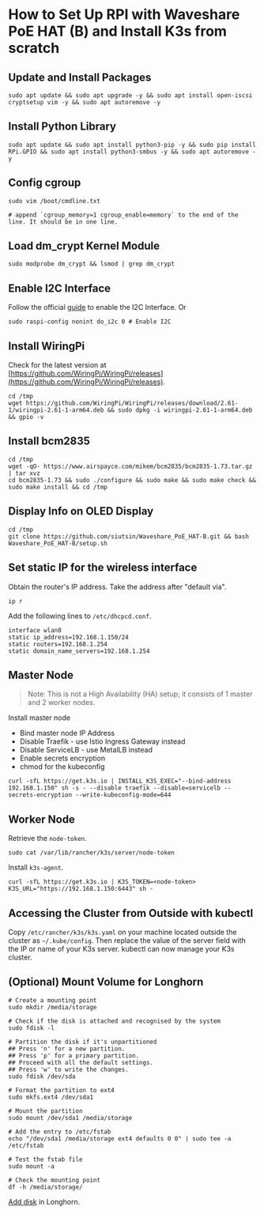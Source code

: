 # How to Set Up RPI with Waveshare PoE HAT (B) and Install K3s from scratch

## Update and Install Packages

```
sudo apt update && sudo apt upgrade -y && sudo apt install open-iscsi cryptsetup vim -y && sudo apt autoremove -y
```

## Install Python Library

```
sudo apt update && sudo apt install python3-pip -y && sudo pip install RPi.GPIO && sudo apt install python3-smbus -y && sudo apt autoremove -y
```

## Config cgroup

```shell
sudo vim /boot/cmdline.txt

# append `cgroup_memory=1 cgroup_enable=memory` to the end of the line. It should be in one line.
```

## Load dm_crypt Kernel Module

```
sudo modprobe dm_crypt && lsmod | grep dm_crypt
```

## Enable I2C Interface

Follow the official [guide](https://www.waveshare.com/wiki/PoE_HAT_(B)) to enable the I2C Interface. Or

```shell
sudo raspi-config nonint do_i2c 0 # Enable I2C
```

## Install WiringPi

Check for the latest version
at [https://github.com/WiringPi/WiringPi/releases](https://github.com/WiringPi/WiringPi/releases).

```
cd /tmp
wget https://github.com/WiringPi/WiringPi/releases/download/2.61-1/wiringpi-2.61-1-arm64.deb && sudo dpkg -i wiringpi-2.61-1-arm64.deb && gpio -v
```

## Install bcm2835

```
cd /tmp
wget -qO- https://www.airspayce.com/mikem/bcm2835/bcm2835-1.73.tar.gz | tar xvz
cd bcm2835-1.73 && sudo ./configure && sudo make && sudo make check && sudo make install && cd /tmp
```

## Display Info on OLED Display

```
cd /tmp
git clone https://github.com/siutsin/Waveshare_PoE_HAT-B.git && bash Waveshare_PoE_HAT-B/setup.sh
```

## Set static IP for the wireless interface

Obtain the router's IP address. Take the address after "default via".

```
ip r
```

Add the following lines to `/etc/dhcpcd.conf`.

```
interface wlan0
static ip_address=192.168.1.150/24
static routers=192.168.1.254
static domain_name_servers=192.168.1.254
```

## Master Node

> Note: This is not a High Availability (HA) setup; it consists of 1 master and 2 worker nodes.

Install master node

* Bind master node IP Address
* Disable Traefik - use Istio Ingress Gateway instead
* Disable ServiceLB - use MetalLB instead
* Enable secrets encryption
* chmod for the kubeconfig

```
curl -sfL https://get.k3s.io | INSTALL_K3S_EXEC="--bind-address 192.168.1.150" sh -s - --disable traefik --disable=servicelb --secrets-encryption --write-kubeconfig-mode=644
```

## Worker Node

Retrieve the `node-token`.

```
sudo cat /var/lib/rancher/k3s/server/node-token
```

Install `k3s-agent`.

```
curl -sfL https://get.k3s.io | K3S_TOKEN=<node-token> K3S_URL="https://192.168.1.150:6443" sh -
```

## Accessing the Cluster from Outside with kubectl

Copy `/etc/rancher/k3s/k3s.yaml` on your machine located outside the cluster as `~/.kube/config`. Then replace the value of the server field with the IP or name of your K3s server. kubectl can now manage your K3s cluster.

## (Optional) Mount Volume for Longhorn

```
# Create a mounting point
sudo mkdir /media/storage

# Check if the disk is attached and recognised by the system
sudo fdisk -l

# Partition the disk if it's unpartitioned
## Press 'n' for a new partition.
## Press 'p' for a primary partition.
## Proceed with all the default settings.
## Press 'w' to write the changes.
sudo fdisk /dev/sda

# Format the partition to ext4
sudo mkfs.ext4 /dev/sda1

# Mount the partition
sudo mount /dev/sda1 /media/storage

# Add the entry to /etc/fstab
echo "/dev/sda1 /media/storage ext4 defaults 0 0" | sudo tee -a /etc/fstab

# Test the fstab file
sudo mount -a

# Check the mounting point
df -h /media/storage/
```

[Add disk](https://longhorn.io/docs/latest/volumes-and-nodes/multidisk/) in Longhorn.
